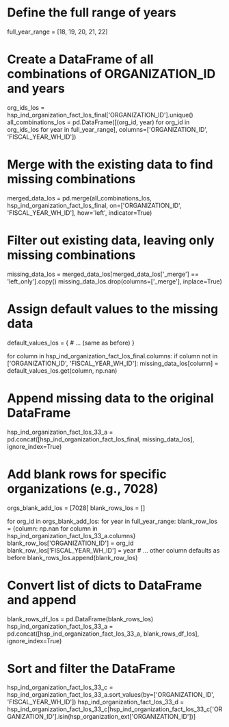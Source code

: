 
# Define the full range of years
full_year_range = [18, 19, 20, 21, 22]

# Create a DataFrame of all combinations of ORGANIZATION_ID and years
org_ids_los = hsp_ind_organization_fact_los_final['ORGANIZATION_ID'].unique()
all_combinations_los = pd.DataFrame([(org_id, year) for org_id in org_ids_los for year in full_year_range],
                                    columns=['ORGANIZATION_ID', 'FISCAL_YEAR_WH_ID'])

# Merge with the existing data to find missing combinations
merged_data_los = pd.merge(all_combinations_los, hsp_ind_organization_fact_los_final, 
                           on=['ORGANIZATION_ID', 'FISCAL_YEAR_WH_ID'], 
                           how='left', indicator=True)

# Filter out existing data, leaving only missing combinations
missing_data_los = merged_data_los[merged_data_los['_merge'] == 'left_only'].copy()
missing_data_los.drop(columns=['_merge'], inplace=True)

# Assign default values to the missing data
default_values_los = {
    # ... (same as before)
}

for column in hsp_ind_organization_fact_los_final.columns:
    if column not in ['ORGANIZATION_ID', 'FISCAL_YEAR_WH_ID']:
        missing_data_los[column] = default_values_los.get(column, np.nan)

# Append missing data to the original DataFrame
hsp_ind_organization_fact_los_33_a = pd.concat([hsp_ind_organization_fact_los_final, missing_data_los], ignore_index=True)

# Add blank rows for specific organizations (e.g., 7028)
orgs_blank_add_los = [7028]
blank_rows_los = []

for org_id in orgs_blank_add_los:
    for year in full_year_range:
        blank_row_los = {column: np.nan for column in hsp_ind_organization_fact_los_33_a.columns}
        blank_row_los['ORGANIZATION_ID'] = org_id
        blank_row_los['FISCAL_YEAR_WH_ID'] = year
        # ... other column defaults as before
        blank_rows_los.append(blank_row_los)

# Convert list of dicts to DataFrame and append
blank_rows_df_los = pd.DataFrame(blank_rows_los)
hsp_ind_organization_fact_los_33_a = pd.concat([hsp_ind_organization_fact_los_33_a, blank_rows_df_los], ignore_index=True)

# Sort and filter the DataFrame
hsp_ind_organization_fact_los_33_c = hsp_ind_organization_fact_los_33_a.sort_values(by=['ORGANIZATION_ID', 'FISCAL_YEAR_WH_ID'])
hsp_ind_organization_fact_los_33_d = hsp_ind_organization_fact_los_33_c[hsp_ind_organization_fact_los_33_c['ORGANIZATION_ID'].isin(hsp_organization_ext['ORGANIZATION_ID'])]
